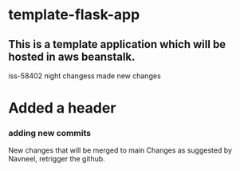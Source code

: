 # template-flask-app

## This is a template application which will be hosted in aws beanstalk. 
iss-58402
night changess
made new changes

# Added a header

### adding new commits
New changes that will be merged to main
Changes as suggested by Navneel, retrigger the github.
